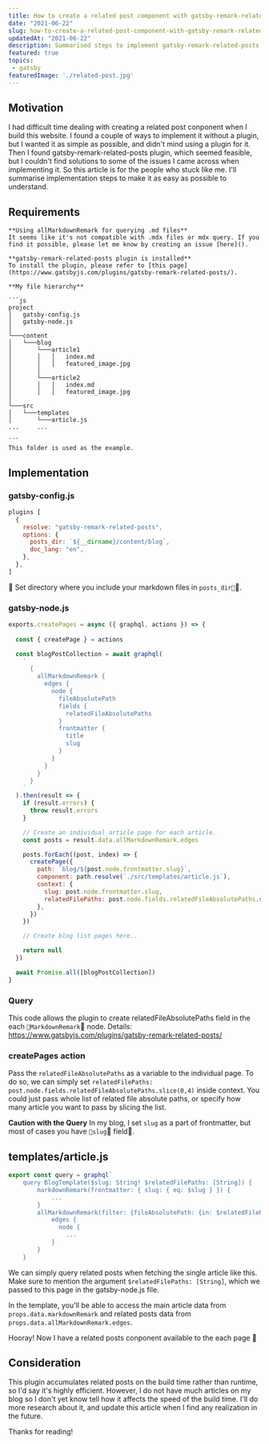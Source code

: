 ```yaml
---
title: How to create a related post component with gatsby-remark-related-posts plugin
date: "2021-06-22"
slug: how-to-create-a-related-post-component-with-gatsby-remark-related-posts-plugin
updatedAt: "2021-06-22"
description: Summarised steps to implement gatsby-remark-related-posts
featured: true
topics:
 - gatsby
featuredImage: './related-post.jpg'
---
```


## Motivation

I had difficult time dealing with creating a related post conponent when I build this website. I found a couple of ways to implement it without a plugin, but I wanted it as simple as possible, and didn't mind using a plugin for it. Then I found gatsby-remark-related-posts plugin, which seemed feasible, but I couldn't find solutions to some of the issues I came across when implementing it. So this article is for the people who stuck like me. I'll summarise implementation steps to make it as easy as possible to understand.

## Requirements

    **Using allMarkdownRemark for querying .md files**
    It seems like it's not compatible with .mdx files or mdx query. If you find it possible, please let me know by creating an issue [here](). 
    
    **gatsby-remark-related-posts plugin is installed**    
    To install the plugin, please refer to [this page](https://www.gatsbyjs.com/plugins/gatsby-remark-related-posts/).

    **My file hierarchy**

    ```js
    project
    │   gatsby-config.js
    │   gatsby-node.js   
    │
    └───content
    │   └───blog 
    │       └───article1   
    │       │   │   index.md
    │       │   │   featured_image.jpg
    │       │
    │       └───article2
    │       │   │   index.md
    │       │   │   featured_image.jpg
    │       
    └───src
    │   └───templates 
    │       └───article.js
    ...     ...

    ```
    This folder is used as the example.


## Implementation

### gatsby-config.js

```js
plugins [
  {
    resolve: "gatsby-remark-related-posts",
    options: {
      posts_dir: `${__dirname}/content/blog`,
      doc_lang: "en",
    },
  },
]
```

Set directory where you include your markdown files in `posts_dir`.

### gatsby-node.js

```js
exports.createPages = async ({ graphql, actions }) => {
    
  const { createPage } = actions

  const blogPostCollection = await graphql(
    `
      {
        allMarkdownRemark {
          edges {
            node {
              fileAbsolutePath
              fields {
                relatedFileAbsolutePaths
              }
              frontmatter {
                title
                slug
              }
            }
          }
        }
      }
    `
  ).then(result => {
    if (result.errors) {
      throw result.errors
    }

    // Create an individual article page for each article.
    const posts = result.data.allMarkdownRemark.edges

    posts.forEach((post, index) => {
      createPage({
        path: `blog/${post.node.frontmatter.slug}`,
        component: path.resolve(`./src/templates/article.js`),
        context: {
          slug: post.node.frontmatter.slug,
          relatedFilePaths: post.node.fields.relatedFileAbsolutePaths.slice(0,4),
        },
      })
    })

    // Create blog list pages here..

    return null
  })

  await Promise.all([blogPostCollection])
}
```

### Query
This code allows the plugin to create relatedFileAbsolutePaths field in the each `MarkdownRemark` node. Details: https://www.gatsbyjs.com/plugins/gatsby-remark-related-posts/

### createPages action
Pass the `relatedFileAbsolutePaths` as a variable to the individual page. To do so, we can simply set `relatedFilePaths: post.node.fields.relatedFileAbsolutePaths.slice(0,4)` inside context. You could just pass whole list of related file absolute paths, or specify how many article you want to pass by slicing the list.

**Caution with the Query**
In my blog, I set `slug` as a part of frontmatter, but most of cases you have `slug` field.

## templates/article.js


```js
export const query = graphql`
    query BlogTemplate($slug: String! $relatedFilePaths: [String]) {
        markdownRemark(frontmatter: { slug: { eq: $slug } }) {
            ...
        }
        allMarkdownRemark(filter: {fileAbsolutePath: {in: $relatedFilePaths}}, limit: 4) {
            edges {
              node {
                ...
            }
        }
    }  
```

We can simply query related posts when fetching the single article like this. Make sure to mention the argument `$relatedFilePaths: [String]`, which we passed to this page in the gatsby-node.js file.

In the template, you'll be able to access the main article data from `props.data.markdownRemark` and related posts data from `props.data.allMarkdownRemark.edges`.

Hooray! Now I have a related posts conponent available to the each page 🎉

## Consideration

This plugin accumulates related posts on the build time rather than runtime, so I'd say it's highly efficient. However, I do not have much articles on my blog so I don't yet know tell how it affects the speed of the build time. I'll do more research about it, and update this article when I find any realization in the future.

Thanks for reading!